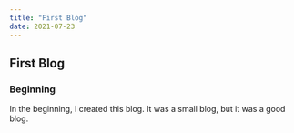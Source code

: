 ```yaml
---
title: "First Blog"
date: 2021-07-23
---
```

## First Blog

### Beginning

In the beginning, I created this blog. It was a small blog, but it was a good blog.
